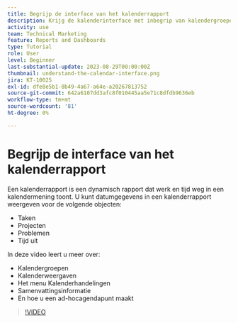 ```yaml
---
title: Begrijp de interface van het kalenderrapport
description: Krijg de kalenderinterface met inbegrip van kalendergroepen, meningen en acties te kennen.
activity: use
team: Technical Marketing
feature: Reports and Dashboards
type: Tutorial
role: User
level: Beginner
last-substantial-update: 2023-08-29T00:00:00Z
thumbnail: understand-the-calendar-interface.png
jira: KT-10025
exl-id: dfe8e5b1-8b49-4a67-a64e-a20267813752
source-git-commit: 642a6107dd3afc8f010445aa5e71c8dfdb9636eb
workflow-type: tm+mt
source-wordcount: '81'
ht-degree: 0%

---
```


# Begrijp de interface van het kalenderrapport

Een kalenderrapport is een dynamisch rapport dat werk en tijd weg in een kalendermening toont. U kunt datumgegevens in een kalenderrapport weergeven voor de volgende objecten:

* Taken
* Projecten
* Problemen
* Tijd uit

In deze video leert u meer over:

* Kalendergroepen
* Kalenderweergaven
* Het menu Kalenderhandelingen
* Samenvattingsinformatie
* En hoe u een ad-hocagendapunt maakt

>[!VIDEO](https://video.tv.adobe.com/v/3423318/?quality=12&learn=on)
